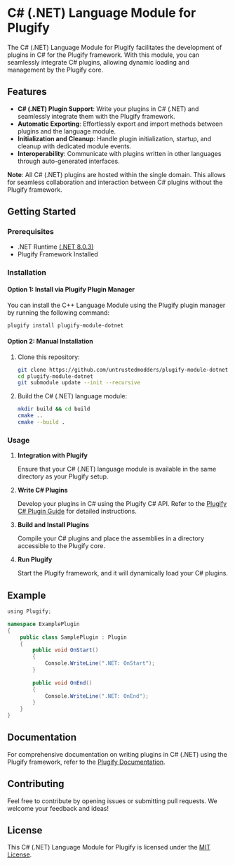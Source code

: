 # C# (.NET) Language Module for Plugify

The C# (.NET) Language Module for Plugify facilitates the development of plugins in C# for the Plugify framework. With this module, you can seamlessly integrate C# plugins, allowing dynamic loading and management by the Plugify core.

## Features

- **C# (.NET) Plugin Support**: Write your plugins in C# (.NET) and seamlessly integrate them with the Plugify framework.
- **Automatic Exporting**: Effortlessly export and import methods between plugins and the language module.
- **Initialization and Cleanup**: Handle plugin initialization, startup, and cleanup with dedicated module events.
- **Interoperability**: Communicate with plugins written in other languages through auto-generated interfaces.

**Note**: All C# (.NET) plugins are hosted within the single domain. This allows for seamless collaboration and interaction between C# plugins without the Plugify framework.

## Getting Started

### Prerequisites

- .NET Runtime [(.NET 8.0.3)](https://dotnet.microsoft.com/en-us/download/dotnet/8.0)
- Plugify Framework Installed

### Installation

#### Option 1: Install via Plugify Plugin Manager

You can install the C++ Language Module using the Plugify plugin manager by running the following command:

```bash
plugify install plugify-module-dotnet
```

#### Option 2: Manual Installation

1. Clone this repository:

    ```bash
    git clone https://github.com/untrustedmodders/plugify-module-dotnet.git
    cd plugify-module-dotnet
    git submodule update --init --recursive
    ```

2. Build the C# (.NET) language module:

    ```bash
    mkdir build && cd build
    cmake ..
    cmake --build .
    ```

### Usage

1. **Integration with Plugify**

   Ensure that your C# (.NET) language module is available in the same directory as your Plugify setup.

2. **Write C# Plugins**

   Develop your plugins in C# using the Plugify C# API. Refer to the [Plugify C# Plugin Guide](https://untrustedmodders.github.io/en/developing/plugins/first-plugin) for detailed instructions.

3. **Build and Install Plugins**

   Compile your C# plugins and place the assemblies in a directory accessible to the Plugify core.

4. **Run Plugify**

   Start the Plugify framework, and it will dynamically load your C# plugins.

## Example

```c#
﻿using Plugify;

namespace ExamplePlugin
{
    public class SamplePlugin : Plugin
    {
        public void OnStart()
        {
            Console.WriteLine(".NET: OnStart");
        }
    
        public void OnEnd()
        {
            Console.WriteLine(".NET: OnEnd");
        }
    }
}
```

## Documentation

For comprehensive documentation on writing plugins in C# (.NET) using the Plugify framework, refer to the [Plugify Documentation](https://untrustedmodders.github.io).

## Contributing

Feel free to contribute by opening issues or submitting pull requests. We welcome your feedback and ideas!

## License

This C# (.NET) Language Module for Plugify is licensed under the [MIT License](LICENSE).
